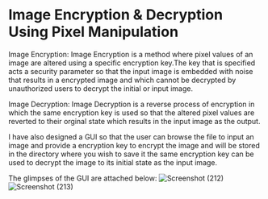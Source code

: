 
# Image Encryption & Decryption Using Pixel Manipulation

Image Encryption:
Image Encryption is a method where pixel values of an image are altered using a specific encryption key.The key that is specified acts a security parameter so that the input image is embedded with noise that results in a encrypted image and which cannot be decrypted by unauthorized users to decrypt the initial or input image.

Image Decryption:
Image Decryption is a reverse process of encryption in which the same encryption key is used so that the altered pixel values are reverted to their orginal state which results in the input image as the output.

I have also designed a GUI so that the user can browse the file to input an image and provide a encryption key to encrypt the image and will be stored in the directory where you wish to save it the same encryption key can be used to decrypt the image to its initial state as the input image.

The glimpses of the GUI are attached below:
![Screenshot (212)](https://github.com/user-attachments/assets/63fe470b-b865-49e9-8acf-47a610aa9046)
![Screenshot (213)](https://github.com/user-attachments/assets/29611555-84b3-43a0-921a-e9b08663fd68)

